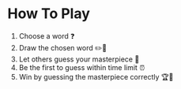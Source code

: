 # How To Play
1. Choose a word ❓
2. Draw the chosen word ✏️🎨
3. Let others guess your masterpiece 🤔
4. Be the first to guess within time limit ⏰ 
5. Win by guessing the masterpiece correctly 🏆🥇
